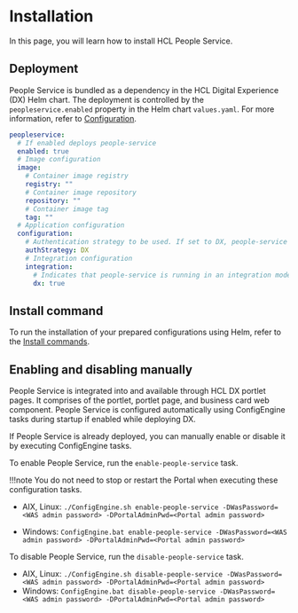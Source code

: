 # Installation

In this page, you will learn how to install HCL People Service.

## Deployment

People Service is bundled as a dependency in the HCL Digital Experience (DX) Helm chart. The deployment is controlled by the `peopleservice.enabled` property in the Helm chart `values.yaml`. For more information, refer to [Configuration](./configuration/index.md).

```yaml
peopleservice:
  # If enabled deploys people-service
  enabled: true
  # Image configuration
  image:
    # Container image registry
    registry: ""
    # Container image repository
    repository: ""
    # Container image tag
    tag: ""
  # Application configuration
  configuration:
    # Authentication strategy to be used. If set to DX, people-service leverages the same authentication mechanism that DX uses.
    authStrategy: DX
    # Integration configuration
    integration:
      # Indicates that people-service is running in an integration mode for HCL Digital Experience.
      dx: true
```

## Install command

To run the installation of your prepared configurations using Helm, refer to the [Install commands](../../../../deployment/install/container/helm_deployment/helm_install_commands#install-commands).

## Enabling and disabling manually

People Service is integrated into and available through HCL DX portlet pages. It comprises of the portlet, portlet page, and business card web component. People Service is configured automatically using ConfigEngine tasks during startup if enabled while deploying DX.

If People Service is already deployed, you can manually enable or disable it by executing ConfigEngine tasks.

To enable People Service, run the `enable-people-service` task.

!!!note
    You do not need to stop or restart the Portal when executing these configuration tasks.

- AIX, Linux: `./ConfigEngine.sh enable-people-service -DWasPassword=<WAS admin password> -DPortalAdminPwd=<Portal admin password>`

- Windows: `ConfigEngine.bat enable-people-service -DWasPassword=<WAS admin password> -DPortalAdminPwd=<Portal admin password>`

To disable People Service, run the `disable-people-service` task.

- AIX, Linux: `./ConfigEngine.sh disable-people-service -DWasPassword=<WAS admin password> -DPortalAdminPwd=<Portal admin password>`
- Windows: `ConfigEngine.bat disable-people-service -DWasPassword=<WAS admin password> -DPortalAdminPwd=<Portal admin password>`
